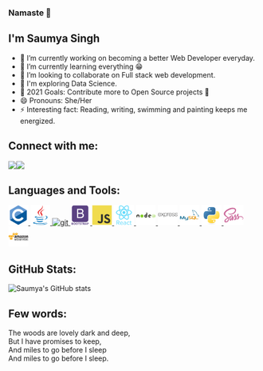 ### Namaste 🙏

<!--
**ssaumyaa7/ssaumyaa7** is a ✨ _special_ ✨ repository because its `README.md` (this file) appears on your GitHub profile.
-->

## I'm Saumya Singh

- 🔭 I’m currently working on becoming a better Web Developer everyday. 
- 🌱 I’m currently learning everything 😁
- 👯 I’m looking to collaborate on Full stack web development.
- 🚀 I'm exploring Data Science.
- 🥅 2021 Goals: Contribute more to Open Source projects 👷
- 😄 Pronouns: She/Her
- ⚡ Interesting fact: Reading, writing, swimming and painting keeps me energized.


## Connect with me:

<a href="https://twitter.com/ssaumyaa_7" target="_blank"><img height="25" align="left" src="https://image.flaticon.com/icons/svg/2111/2111703.svg?raw=true"></a>
<a href="https://www.linkedin.com/in/ssaumyaa7/" target="_blank"><img height="25" align="left" src="https://image.flaticon.com/icons/svg/2111/2111465.svg?raw=true"></a>
<!-- <a href="https://www.instagram.com/ssaumyaa_7/" target="_blank"><img height="25" align="left" src="https://upload.wikimedia.org/wikipedia/commons/thumb/e/e7/Instagram_logo_2016.svg/768px-Instagram_logo_2016.svg.png"></a> -->

<br>



## Languages and Tools:
<p align="left"> 
   <a href="https://www.cprogramming.com/" target="_blank"> <img src="https://raw.githubusercontent.com/devicons/devicon/master/icons/c/c-original.svg" alt="c" width="40" height="40"/> </a> 
   <a href="https://www.java.com" target="_blank"> <img src="https://raw.githubusercontent.com/devicons/devicon/master/icons/java/java-original.svg" alt="java" width="40" height="40"/> </a> 
   <a href="https://git-scm.com/" target="_blank"> <img src="https://www.vectorlogo.zone/logos/git-scm/git-scm-icon.svg" alt="git" width="40" height="40"/> </a> 
   <a href="https://getbootstrap.com" target="_blank"> <img src="https://raw.githubusercontent.com/devicons/devicon/master/icons/bootstrap/bootstrap-plain-wordmark.svg" alt="bootstrap" width="40" height="40"/> </a> 
    <a href="https://developer.mozilla.org/en-US/docs/Web/JavaScript" target="_blank"> <img src="https://raw.githubusercontent.com/devicons/devicon/master/icons/javascript/javascript-original.svg" alt="javascript" width="40" height="40"/> </a> 
    <a href="https://reactjs.org/" target="_blank"> <img src="https://raw.githubusercontent.com/devicons/devicon/master/icons/react/react-original-wordmark.svg" alt="react" width="40" height="40"/> </a> 
    <a href="https://nodejs.org" target="_blank"> <img src="https://raw.githubusercontent.com/devicons/devicon/master/icons/nodejs/nodejs-original-wordmark.svg" alt="nodejs" width="40" height="40"/> </a> 
    <a href="https://expressjs.com" target="_blank"> <img src="https://raw.githubusercontent.com/devicons/devicon/master/icons/express/express-original-wordmark.svg" alt="express" width="40" height="40"/> </a> 
    <a href="https://www.mysql.com/" target="_blank"> <img src="https://raw.githubusercontent.com/devicons/devicon/master/icons/mysql/mysql-original-wordmark.svg" alt="mysql" width="40" height="40"/> </a> 
    <a href="https://www.python.org" target="_blank"> <img src="https://raw.githubusercontent.com/devicons/devicon/master/icons/python/python-original.svg" alt="python" width="40" height="40"/> </a> 
    <a href="https://sass-lang.com" target="_blank"> <img src="https://raw.githubusercontent.com/devicons/devicon/master/icons/sass/sass-original.svg" alt="sass" width="40" height="40"/> </a> 
    <a href="https://aws.amazon.com" target="_blank"> <img src="https://raw.githubusercontent.com/devicons/devicon/master/icons/amazonwebservices/amazonwebservices-original-wordmark.svg" alt="aws" width="40" height="40"/> </a> 
 
</p>

## GitHub Stats:
![Saumya's GitHub stats](https://github-readme-stats.vercel.app/api?username=ssaumyaa7&hide=stars&show_icons=true&theme=default)


## Few words:
<p>
  The woods are lovely dark and deep,<br>
  But I have promises to keep,<br>
  And miles to go before I sleep<br>
  And miles to go before I sleep.<br>

</p>
